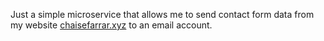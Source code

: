 Just a simple microservice that allows me to send contact form data from my website [chaisefarrar.xyz](https://chaisefarrar.xyz) to an email account.
